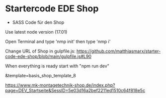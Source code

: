 # Startercode EDE Shop
* SASS Code für den Shop

Use latest node version (17.01)

Open Terminal and type 'nmp init'
then type 'nmp i'

Change URL of Shop in gulpfile.js: https://github.com/matthiasmarx/starter-code-ede-shop/blob/main/gulpfile.js#L90


When everything is ready start with "npm run dev"

&template=basis_shop_template_8

https://www.mk-montagetechnik-shop.de/index.php?page=DEV_Startseite&SessID=5e03d16a2bef2211ed1510c64f818e5c